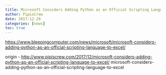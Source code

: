 ```yaml
---
title: Microsoft Considers Adding Python as an Official Scripting Language to Excel
author: PipisCrew
date: 2017-12-29
categories: [news]
toc: true
---
```


https://www.bleepingcomputer.com/news/microsoft/microsoft-considers-adding-python-as-an-official-scripting-language-to-excel/

origin - http://www.pipiscrew.com/2017/12/microsoft-considers-adding-python-as-an-official-scripting-language-to-excel/ microsoft-considers-adding-python-as-an-official-scripting-language-to-excel